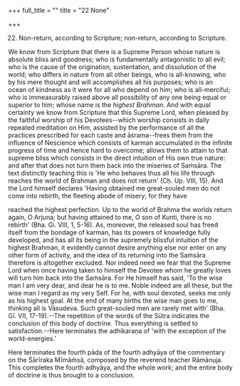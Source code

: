 +++
full_title = ""
title = "22 None"

+++


22. Non-return, according to Scripture; non-return, according to Scripture.

We know from Scripture that there is a Supreme Person whose nature is absolute bliss and goodness; who is fundamentally antagonistic to all evil; who is the cause of the origination, sustentation, and dissolution of the world; who differs in nature from all other beings, who is all-knowing, who by his mere thought and will accomplishes all his purposes; who is an ocean of kindness as it were for all who depend on him; who is all-merciful; who is immeasurably raised above all possibility of any one being equal or superior to him; whose name is the _highest Brahman_. And with equal certainty we know from Scripture that this Supreme Lord, when pleased by the faithful worship of his Devotees--which worship consists in daily repeated meditation on Him, assisted by the performance of all the practices prescribed for each caste and āśrama--frees them from the influence of Nescience which consists of karman accumulated in the infinite progress of time and hence hard to overcome; allows them to attain to that supreme bliss which consists in the direct intuition of His own true nature: and after that does not turn them back into the miseries of Saṁsāra. The text distinctly teaching this is 'He who behaves thus all his life through reaches the world of Brahman and does not return' (Cḥ. Up. VIII, 15). And the Lord himself declares 'Having obtained me great-souled men do not come into rebirth, the fleeting abode of misery; for they have

reached the highest perfection. Up to the world of Brahma the worlds return again, O Arjuna; but having attained to me, O son of Kunti, there is no rebirth' (Bha. Gi. VIII, 1, 5-16). As, moreover, the released soul has freed itself from the bondage of karman, has its powers of knowledge fully developed, and has all its being in the supremely blissful intuition of the highest Brahman, it evidently cannot desire anything else nor enter on any other form of activity, and the idea of its returning into the Saṁsāra therefore is altogether excluded. Nor indeed need we fear that the Supreme Lord when once having taken to himself the Devotee whom he greatly loves will turn him back into the Saṁsāra. For He himself has said, 'To the wise man I am very dear, and dear he is to me. Noble indeed are all these, but the wise man I regard as my very Self. For he, with soul devoted, seeks me only as his highest goal. At the end of many births the wise man goes to me, thinking all is Vāsudeva. Such great-souled men are rarely met with' (Bha. Gī. VII, 17-19).--The repetition of the words of the Sūtra indicates the conclusion of this body of doctrine. Thus everything is settled to satisfaction.--Here terminates the adhikaraṇa of 'with the exception of the world-energies.'

Here terminates the fourth pāda of the fourth adhyāya of the commentary on the Śārīraka Mīmāṁsā, composed by the reverend teacher Rāmānuja. This completes the fourth adhyāya, and the whole work; and the entire body of doctrine is thus brought to a conclusion.


